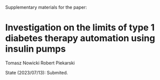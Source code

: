 Supplementary materials for the paper: <br> 

# Investigation on the limits of type 1 diabetes therapy automation using insulin pumps <br>
Tomasz Nowicki Robert Piekarski

State (2023/07/13): Submited.
